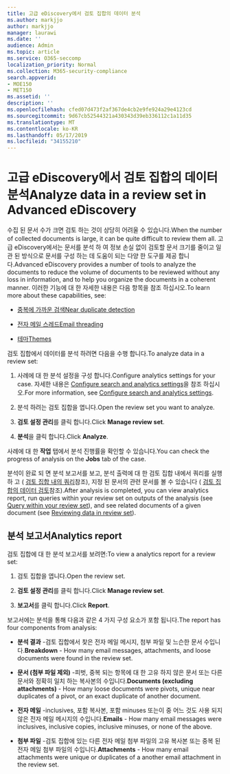 ```yaml
---
title: 고급 eDiscovery에서 검토 집합의 데이터 분석
ms.author: markjjo
author: markjjo
manager: laurawi
ms.date: ''
audience: Admin
ms.topic: article
ms.service: O365-seccomp
localization_priority: Normal
ms.collection: M365-security-compliance
search.appverid:
- MOE150
- MET150
ms.assetid: ''
description: ''
ms.openlocfilehash: cfed07d473f2af367de4cb2e9fe924a29e4123cd
ms.sourcegitcommit: 9d67cb52544321a430343d39eb336112c1a11d35
ms.translationtype: MT
ms.contentlocale: ko-KR
ms.lasthandoff: 05/17/2019
ms.locfileid: "34155210"
---
```

# <a name="analyze-data-in-a-review-set-in-advanced-ediscovery"></a><span data-ttu-id="f3d59-102">고급 eDiscovery에서 검토 집합의 데이터 분석</span><span class="sxs-lookup"><span data-stu-id="f3d59-102">Analyze data in a review set in Advanced eDiscovery</span></span>

<span data-ttu-id="f3d59-103">수집 된 문서 수가 크면 검토 하는 것이 상당히 어려울 수 있습니다.</span><span class="sxs-lookup"><span data-stu-id="f3d59-103">When the number of collected documents is large, it can be quite difficult to review them all.</span></span> <span data-ttu-id="f3d59-104">고급 eDiscovery에서는 문서를 분석 하 여 정보 손실 없이 검토할 문서 크기를 줄이고 일관 된 방식으로 문서를 구성 하는 데 도움이 되는 다양 한 도구를 제공 합니다.</span><span class="sxs-lookup"><span data-stu-id="f3d59-104">Advanced eDiscovery provides a number of tools to analyze the documents to reduce the volume of documents to be reviewed without any loss in information, and to help you organize the documents in a coherent manner.</span></span> <span data-ttu-id="f3d59-105">이러한 기능에 대 한 자세한 내용은 다음 항목을 참조 하십시오.</span><span class="sxs-lookup"><span data-stu-id="f3d59-105">To learn more about these capabilities, see:</span></span>

- [<span data-ttu-id="f3d59-106">중복에 가까운 검색</span><span class="sxs-lookup"><span data-stu-id="f3d59-106">Near duplicate detection</span></span>](near-duplicates.md)

- [<span data-ttu-id="f3d59-107">전자 메일 스레드</span><span class="sxs-lookup"><span data-stu-id="f3d59-107">Email threading</span></span>](email-threading.md)

- [<span data-ttu-id="f3d59-108">테마</span><span class="sxs-lookup"><span data-stu-id="f3d59-108">Themes</span></span>](themes.md)

<span data-ttu-id="f3d59-109">검토 집합에서 데이터를 분석 하려면 다음을 수행 합니다.</span><span class="sxs-lookup"><span data-stu-id="f3d59-109">To analyze data in a review set:</span></span>

1. <span data-ttu-id="f3d59-110">사례에 대 한 분석 설정을 구성 합니다.</span><span class="sxs-lookup"><span data-stu-id="f3d59-110">Configure analytics settings for your case.</span></span> <span data-ttu-id="f3d59-111">자세한 내용은 [Configure search and analytics settings](configure-search-analytics-settings.md)을 참조 하십시오.</span><span class="sxs-lookup"><span data-stu-id="f3d59-111">For more information, see [Configure search and analytics settings](configure-search-analytics-settings.md).</span></span>

2. <span data-ttu-id="f3d59-112">분석 하려는 검토 집합을 엽니다.</span><span class="sxs-lookup"><span data-stu-id="f3d59-112">Open the review set you want to analyze.</span></span>

3. <span data-ttu-id="f3d59-113">**검토 설정 관리**를 클릭 합니다.</span><span class="sxs-lookup"><span data-stu-id="f3d59-113">Click **Manage review set**.</span></span>

4. <span data-ttu-id="f3d59-114">**분석**을 클릭 합니다.</span><span class="sxs-lookup"><span data-stu-id="f3d59-114">Click **Analyze**.</span></span>

<span data-ttu-id="f3d59-115">사례에 대 한 **작업** 탭에서 분석 진행률을 확인할 수 있습니다.</span><span class="sxs-lookup"><span data-stu-id="f3d59-115">You can check the progress of analysis on the **Jobs** tab of the case.</span></span>

 <span data-ttu-id="f3d59-116">분석이 완료 되 면 분석 보고서를 보고, 분석 출력에 대 한 검토 집합 내에서 쿼리를 실행 하 고 ( [검토 집합 내의 쿼리](review-set-search.md)참조), 지정 된 문서의 관련 문서를 볼 수 있습니다 ( [검토 집합의 데이터 검토](reviewing-data-in-review-set.md)참조).</span><span class="sxs-lookup"><span data-stu-id="f3d59-116">After analysis is completed, you can view analytics report, run queries within your review set on outputs of the analysis (see [Query within your review set](review-set-search.md)), and see related documents of a given document (see [Reviewing data in review set](reviewing-data-in-review-set.md)).</span></span>

## <a name="analytics-report"></a><span data-ttu-id="f3d59-117">분석 보고서</span><span class="sxs-lookup"><span data-stu-id="f3d59-117">Analytics report</span></span>

<span data-ttu-id="f3d59-118">검토 집합에 대 한 분석 보고서를 보려면:</span><span class="sxs-lookup"><span data-stu-id="f3d59-118">To view a analytics report for a review set:</span></span>

1. <span data-ttu-id="f3d59-119">검토 집합을 엽니다.</span><span class="sxs-lookup"><span data-stu-id="f3d59-119">Open the review set.</span></span>

2. <span data-ttu-id="f3d59-120">**검토 설정 관리**를 클릭 합니다.</span><span class="sxs-lookup"><span data-stu-id="f3d59-120">Click **Manage review set**.</span></span>

3. <span data-ttu-id="f3d59-121">**보고서**를 클릭 합니다.</span><span class="sxs-lookup"><span data-stu-id="f3d59-121">Click **Report**.</span></span>

<span data-ttu-id="f3d59-122">보고서에는 분석을 통해 다음과 같은 4 가지 구성 요소가 포함 됩니다.</span><span class="sxs-lookup"><span data-stu-id="f3d59-122">The report has four components from analysis:</span></span>

- <span data-ttu-id="f3d59-123">**분석 결과** -검토 집합에서 찾은 전자 메일 메시지, 첨부 파일 및 느슨한 문서 수입니다.</span><span class="sxs-lookup"><span data-stu-id="f3d59-123">**Breakdown** - How many email messages, attachments, and loose documents were found in the review set.</span></span>

- <span data-ttu-id="f3d59-124">**문서 (첨부 파일 제외)** -피벗, 중복 되는 항목에 대 한 고유 하지 않은 문서 또는 다른 문서와 정확히 일치 하는 복사본의 수입니다.</span><span class="sxs-lookup"><span data-stu-id="f3d59-124">**Documents (excluding attachments)** - How many loose documents were pivots, unique near duplicates of a pivot, or an exact duplicate of another document.</span></span>

- <span data-ttu-id="f3d59-125">**전자 메일** -inclusives, 포함 복사본, 포함 minuses 또는이 중 어느 것도 사용 되지 않은 전자 메일 메시지의 수입니다.</span><span class="sxs-lookup"><span data-stu-id="f3d59-125">**Emails** - How many email messages were inclusives, inclusive copies, inclusive minuses, or none of the above.</span></span>

- <span data-ttu-id="f3d59-126">**첨부 파일** -검토 집합에 있는 다른 전자 메일 첨부 파일의 고유 복사본 또는 중복 된 전자 메일 첨부 파일의 수입니다.</span><span class="sxs-lookup"><span data-stu-id="f3d59-126">**Attachments** - How many email attachments were unique or duplicates of a another email attachment in the review set.</span></span>